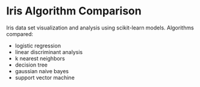# Iris Algorithm Comparison
Iris data set visualization and analysis using scikit-learn models. 
Algorithms compared:
- logistic regression
- linear discriminant analysis
- k nearest neighbors
- decision tree
- gaussian naive bayes
- support vector machine